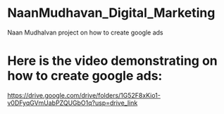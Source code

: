# NaanMudhavan_Digital_Marketing
Naan Mudhalvan project on how to create google ads
# Here is the video demonstrating on how to create google ads:
https://drive.google.com/drive/folders/1G52F8xKio1-v0DFyqGVmUabPZQUGbO1q?usp=drive_link
